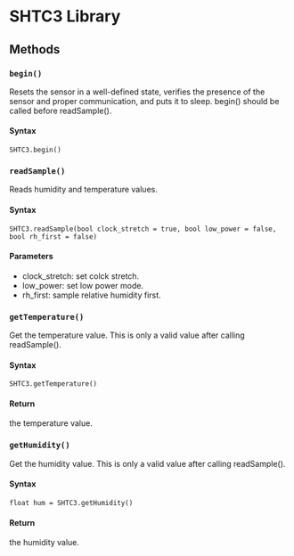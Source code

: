 # SHTC3 Library

## Methods

### `begin()`

Resets the sensor in a well-defined state, verifies the presence of the
sensor and proper communication, and puts it to sleep. begin() should be called before
readSample().

#### Syntax

``` arduino
SHTC3.begin()
```

### `readSample()`

Reads humidity and temperature values.

#### Syntax

``` arduino
SHTC3.readSample(bool clock_stretch = true, bool low_power = false, bool rh_first = false)
```

#### Parameters

- clock_stretch: set colck stretch.
- low_power: set low power mode.
- rh_first: sample relative humidity first.

### `getTemperature()`

Get the temperature value. This is only a valid value after calling readSample().

#### Syntax

``` arduino
SHTC3.getTemperature()
```

#### Return
the temperature value.

### `getHumidity()`

Get the humidity value. This is only a valid value after calling readSample().

#### Syntax

``` arduino
float hum = SHTC3.getHumidity()
```

#### Return
the humidity value.


